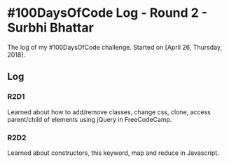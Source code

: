 # #100DaysOfCode Log - Round 2 - Surbhi Bhattar

The log of my #100DaysOfCode challenge. Started on [April 26, Thursday, 2018].

## Log

### R2D1 
Learned about how to add/remove classes, change css, clone, access parent/child of elements using jQuery in FreeCodeCamp.

### R2D2
Learned about constructors, this keyword, map and reduce in Javascript.